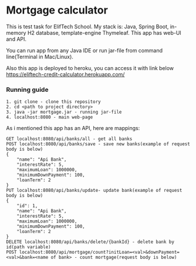 # Mortgage calculator

This is test task for ElifTech School.
My stack is: Java, Spring Boot, in-memory H2 database,
template-engine Thymeleaf.
This app has web-UI and API.

You can run app from any Java IDE or run jar-file
from command line(Terminal in Mac/Linux).

Also this app is deployed to heroku, you can access it with link below
	https://eliftech-credit-calculator.herokuapp.com/

### Running guide

    1. git clone - clone this repository
    2. cd <path to project directory>
    3. java -jar mortgage.jar - running jar-file
    4. localhost:8080 - main web-page
    
As i mentioned this app has an API, here are mappings:

    GET localhost:8080/api/banks/all - get all banks
    POST localhost:8080/api/banks/save - save new banks(example of request body is below)
    {
        "name": "Api Bank",
        "interestRate": 5,
        "maximumLoan": 1000000,
        "minimumDownPayment": 100,
        "loanTerm": 2
    }
    PUT localhost:8080/api/banks/update- update bank(example of request body is below)
    {
        "id": 1,
        "name": "Api Bank",
        "interestRate": 5,
        "maximumLoan": 1000000,
        "minimumDownPayment": 100,
        "loanTerm": 2
    }
    DELETE localhost:8080/api/banks/delete/{bankId} - delete bank by id(path variable)
    POST localhost:8080/api/mortgage/count?initLoan=<val>&downPayment=<val>&bank=<name of bank> - count mortgage(request body is below)
    
